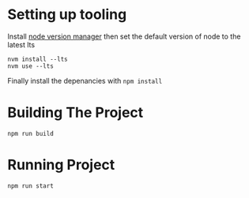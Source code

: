 # Setting up tooling

Install [node version manager](https://github.com/nvm-sh/nvm) then set the default version of node to the latest lts

```
nvm install --lts
nvm use --lts
```

Finally install the depenancies with `npm install`


# Building The Project

```
npm run build
```

# Running Project

```
npm run start
```
